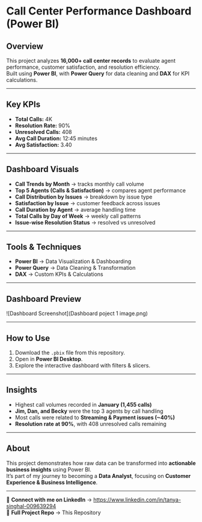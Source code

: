 #  Call Center Performance Dashboard (Power BI)

##  Overview
This project analyzes **16,000+ call center records** to evaluate agent performance, customer satisfaction, and resolution efficiency.  
Built using **Power BI**, with **Power Query** for data cleaning and **DAX** for KPI calculations.  

---

##  Key KPIs
-  **Total Calls:** 4K  
-  **Resolution Rate:** 90%  
-  **Unresolved Calls:** 408  
-  **Avg Call Duration:** 12:45 minutes  
-  **Avg Satisfaction:** 3.40  

---

##  Dashboard Visuals
-  **Call Trends by Month** → tracks monthly call volume  
-  **Top 5 Agents (Calls & Satisfaction)** → compares agent performance  
-  **Call Distribution by Issues** → breakdown by issue type  
-  **Satisfaction by Issue** → customer feedback across issues  
-  **Call Duration by Agent** → average handling time  
-  **Total Calls by Day of Week** → weekly call patterns  
-  **Issue-wise Resolution Status** → resolved vs unresolved  

---

##  Tools & Techniques
- **Power BI** → Data Visualization & Dashboarding  
- **Power Query** → Data Cleaning & Transformation  
- **DAX** → Custom KPIs & Calculations  

---

##  Dashboard Preview
![Dashboard Screenshot](Dashboard poject 1 image.png)



---

##  How to Use
1. Download the `.pbix` file from this repository.  
2. Open in **Power BI Desktop**.  
3. Explore the interactive dashboard with filters & slicers.  

---

##  Insights
-  Highest call volumes recorded in **January (1,455 calls)**  
-  **Jim, Dan, and Becky** were the top 3 agents by call handling  
-  Most calls were related to **Streaming & Payment issues (~40%)**  
-  **Resolution rate at 90%**, with 408 unresolved calls remaining  

---

##  About
This project demonstrates how raw data can be transformed into **actionable business insights** using Power BI.  
It’s part of my journey to becoming a **Data Analyst**, focusing on **Customer Experience & Business Intelligence**.  

---

📌 **Connect with me on LinkedIn** → https://www.linkedin.com/in/tanya-singhal-009639294  
📌 **Full Project Repo** → This Repository  
